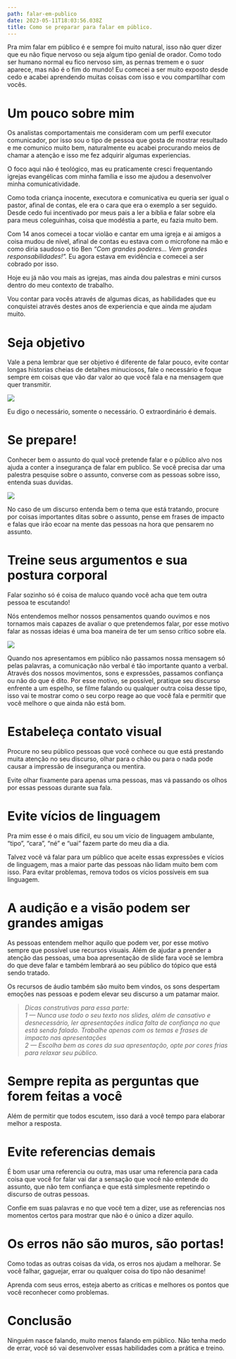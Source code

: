 ```yaml
---
path: falar-em-publico
date: 2023-05-11T18:03:56.038Z
title: Como se preparar para falar em público.
---
```

Pra mim falar em público é e sempre foi muito natural, isso não quer dizer que eu não fique nervoso ou seja algum tipo genial de orador. Como todo ser humano normal eu fico nervoso sim, as pernas tremem e o suor aparece, mas não é o fim do mundo! Eu comecei a ser muito exposto desde cedo e acabei aprendendo muitas coisas com isso e vou compartilhar com vocês.

# Um pouco sobre mim

Os analistas comportamentais me consideram com um perfil executor comunicador, por isso sou o tipo de pessoa que gosta de mostrar resultado e me comunico muito bem, naturalmente eu acabei procurando meios de chamar a atenção e isso me fez adquirir algumas experiencias.

O foco aqui não é teológico, mas eu praticamente cresci frequentando igrejas evangélicas com minha família e isso me ajudou a desenvolver minha comunicatividade.

Como toda criança inocente, executora e comunicativa eu queria ser igual o pastor, afinal de contas, ele era o cara que era o exemplo a ser seguido. Desde cedo fui incentivado por meus pais a ler a bíblia e falar sobre ela para meus coleguinhas, coisa que modéstia a parte, eu fazia muito bem.

Com 14 anos comecei a tocar violão e cantar em uma igreja e ai amigos a coisa mudou de nível, afinal de contas eu estava com o microfone na mão e como diria saudoso o tio Ben *“Com grandes poderes… Vem grandes responsabilidades!”.* Eu agora estava em evidência e comecei a ser cobrado por isso.

Hoje eu já não vou mais as igrejas, mas ainda dou palestras e mini cursos dentro do meu contexto de trabalho.

Vou contar para vocês através de algumas dicas, as habilidades que eu conquistei através destes anos de experiencia e que ainda me ajudam muito.

# Seja objetivo

Vale a pena lembrar que ser objetivo é diferente de falar pouco, evite contar longas historias cheias de detalhes minuciosos, fale o necessário e foque sempre em coisas que vão dar valor ao que você fala e na mensagem que quer transmitir.

![](https://miro.medium.com/v2/resize:fit:816/1*M9t4i3I7tYtRAkhRP-DTzg.gif)

Eu digo o necessário, somente o necessário. O extraordinário é demais.

# Se prepare!

Conhecer bem o assunto do qual você pretende falar e o público alvo nos ajuda a conter a insegurança de falar em publico. Se você precisa dar uma palestra pesquise sobre o assunto, converse com as pessoas sobre isso, entenda suas duvidas.

![](https://miro.medium.com/v2/resize:fit:440/1*T5weO0pf65TksEK4x8kHUQ.gif)

No caso de um discurso entenda bem o tema que está tratando, procure por coisas importantes ditas sobre o assunto, pense em frases de impacto e falas que irão ecoar na mente das pessoas na hora que pensarem no assunto.

# Treine seus argumentos e sua postura corporal

Falar sozinho só é coisa de maluco quando você acha que tem outra pessoa te escutando!

Nós entendemos melhor nossos pensamentos quando ouvimos e nos tornamos mais capazes de avaliar o que pretendemos falar, por esse motivo falar as nossas ideias é uma boa maneira de ter um senso crítico sobre ela.

![](https://miro.medium.com/v2/resize:fit:800/1*OAdZM2klHJqYAhwIh7gGaQ.gif)

Quando nos apresentamos em público não passamos nossa mensagem só pelas palavras, a comunicação não verbal é tão importante quanto a verbal. Através dos nossos movimentos, sons e expressões, passamos confiança ou não do que é dito. Por esse motivo, se possível, pratique seu discurso enfrente a um espelho, se filme falando ou qualquer outra coisa desse tipo, isso vai te mostrar como o seu corpo reage ao que você fala e permitir que você melhore o que ainda não está bom.

# Estabeleça contato visual

Procure no seu público pessoas que você conhece ou que está prestando muita atenção no seu discurso, olhar para o chão ou para o nada pode causar a impressão de insegurança ou mentira.

Evite olhar fixamente para apenas uma pessoas, mas vá passando os olhos por essas pessoas durante sua fala.

# Evite vícios de linguagem

Pra mim esse é o mais difícil, eu sou um vício de linguagem ambulante, “tipo”, “cara”, “né” e “uai” fazem parte do meu dia a dia.

Talvez você vá falar para um público que aceite essas expressões e vícios de linguagem, mas a maior parte das pessoas não lidam muito bem com isso. Para evitar problemas, remova todos os vícios possíveis em sua linguagem.

# A audição e a visão podem ser grandes amigas

As pessoas entendem melhor aquilo que podem ver, por esse motivo sempre que possível use recursos visuais. Além de ajudar a prender a atenção das pessoas, uma boa apresentação de slide fara você se lembra do que deve falar e também lembrará ao seu público do tópico que está sendo tratado.

Os recursos de áudio também são muito bem vindos, os sons despertam emoções nas pessoas e podem elevar seu discurso a um patamar maior.

> *Dicas construtivas para essa parte:\
> 1 — Nunca use todo o seu texto nos slides, além de cansativo e desnecessário, ler apresentações indica falta de confiança no que está sendo falado. Trabalhe apenas com os temas e frases de impacto nas apresentações\
> 2 — Escolha bem as cores da sua apresentação, opte por cores frias para relaxar seu público.*

# Sempre repita as perguntas que forem feitas a você

Além de permitir que todos escutem, isso dará a você tempo para elaborar melhor a resposta.

# Evite referencias demais

É bom usar uma referencia ou outra, mas usar uma referencia para cada coisa que você for falar vai dar a sensação que você não entende do assunto, que não tem confiança e que está simplesmente repetindo o discurso de outras pessoas.

Confie em suas palavras e no que você tem a dizer, use as referencias nos momentos certos para mostrar que não é o único a dizer aquilo.

# Os erros não são muros, são portas!

Como todas as outras coisas da vida, os erros nos ajudam a melhorar. Se você falhar, gaguejar, errar ou qualquer coisa do tipo não desanime!

Aprenda com seus erros, esteja aberto as criticas e melhores os pontos que você reconhecer como problemas.

# Conclusão

Ninguém nasce falando, muito menos falando em público. Não tenha medo de errar, você só vai desenvolver essas habilidades com a prática e treino.